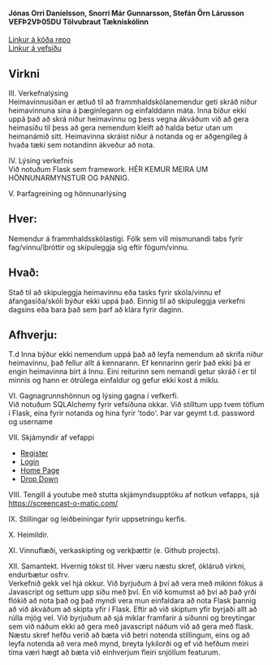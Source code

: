 #### Jónas Orri Daníelsson, Snorri Már Gunnarsson, Stefán Örn Lárusson     VEFÞ2VÞ05DU     Tölvubraut      Tækniskólinn <br>
[Linkur á kóða repo](https://github.com/Heimavinna/kodi) <br>
[Linkur á vefsíðu](https://heimavinna.pythonanywhere.com/) <br>

## Virkni <br>

III. Verkefnalýsing <br> Heimavinnusíðan er ætluð til að frammhaldskólanemendur geti skráð niður heimavinnuna sína á þæginlegann og einfalddann máta. Inna bíður ekki uppá það að skrá niður heimavinnu og þess vegna ákváðum við að gera heimasíðu til þess að gera nemendum kleift að halda betur utan um heimanámið sitt. Heimavinna skráist niður á notanda og er aðgengileg á hvaða tæki sem notandinn ákveður að nota. <br>

IV. Lýsing verkefnis<br> Við notuðum Flask sem framework. HÉR KEMUR MEIRA UM HÖNNUNARMYNSTUR OG ÞANNIG. <br>

V. Þarfagreining og hönnunarlýsing <br>
## Hver:
Nemendur á frammhaldsskólastigi.
Fólk sem vill mismunandi tabs fyrir fag/vinnu/íþróttir og skipuleggja sig eftir fögum/vinnu.





## Hvað:
Stað til að skipuleggja heimavinnu eða tasks fyrir skóla/vinnu ef áfangasíða/skóli býður ekki uppá það.
Einnig til að skipuleggja verkefni dagsins eða bara það sem þarf að klára fyrir daginn.



## Afhverju:
T.d Inna býður ekki nemendum uppá það að leyfa nemendum að skrifa niður heimavinnu, það fellur allt á kennarann. Ef kennarinn gerir það ekki þá er engin heimavinna birt á Innu. Eini reiturinn sem nemandi getur skráð í er til minnis og hann er ótrúlega einfaldur og gefur ekki kost á miklu.

VI. Gagnagrunnshönnun og lýsing gagna í vefkerfi. <br>
Við notuðum SQLAlchemy fyrir vefsíðuna okkar. 
Við stilltum upp tvem töflum í Flask, eina fyrir notanda og hina fyrir 'todo'. Þar var geymt t.d. password og username

VII. Skjámyndir af vefappi <br>
* [Register](https://github.com/Heimavinna/Heimavinna/blob/main/HomePageMyndir/Register.png?raw=true)
* [Login](https://github.com/Heimavinna/Heimavinna/blob/main/HomePageMyndir/Login.png?raw=true)
* [Home Page](https://github.com/Heimavinna/Heimavinna/blob/main/HomePageMyndir/HomePage.png?raw=true)
* [Drop Down](https://github.com/Heimavinna/Heimavinna/blob/main/HomePageMyndir/DropDown.png?raw=true)

VIII. Tengill á youtube með stutta skjámyndsupptöku af notkun vefapps, sjá https://screencast-o-matic.com/ <br>

IX. Stillingar og leiðbeiningar fyrir uppsetningu kerfis. <br>


X. Heimildir. <br>


XI. Vinnuflæði, verkaskipting og verkþættir (e. Github projects). <br>


XII. Samantekt. Hvernig tókst til. Hver væru næstu skref, ókláruð virkni, endurbætur osfrv. <br>
Verkefnið gekk vel hjá okkur. Við byrjuðum á því að vera með mikinn fókus á Javascript og settum upp síðu með því. En við komumst að því að það yrði flókið að nota það og það myndi vera mun einfaldara að nota Flask þannig að við ákváðum að skipta yfir í Flask. Eftir að við skiptum yfir byrjaði allt að rúlla mjög vel. Við byrjuðum að sjá miklar framfarir á síðunni og breytingar sem við náðum ekki að gera með javascript náðum við að gera með flask. Næstu skref hefðu verið að bæta við betri notenda stillingum, eins og að leyfa notenda að vera með mynd, breyta lykilorði og ef við hefðum meiri tíma væri hægt að bæta við einhverjum fleiri snjöllum featurum.
